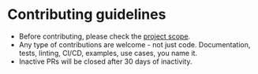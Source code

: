 # Contributing guidelines

- Before contributing, please check the [project scope](./README.md#scope).
- Any type of contributions are welcome - not just code. Documentation, tests, linting, CI/CD, examples, use cases, you name it.
- Inactive PRs will be closed after 30 days of inactivity.
